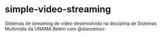 # simple-video-streaming
Sistemas de streaming de vídeo desenvolvido na disciplina de Sistemas Multimídia da UNAMA Belém com @alanveloso
